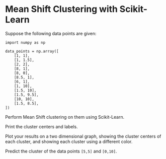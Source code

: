 # Mean Shift Clustering with Scikit-Learn

Suppose the following data points are given:

```
import numpy as np 

data_points = np.array([
    [1, 1],  
    [1, 1.5], 
    [2, 2], 
    [8, 1], 
    [8, 0], 
    [8.5, 1], 
    [6, 1], 
    [1, 10], 
    [1.5, 10], 
    [1.5, 9.5], 
    [10, 10], 
    [1.5, 8.5],  
]) 
```

Perform Mean Shift clustering on them using Scikit-Learn. 

Print the cluster centers and labels.

Plot your results on a two dimensional graph, showing the cluster centers of each cluster, and showing each cluster using a different color.

Predict the cluster of the data points `[5,5]` and `[0,10]`.
